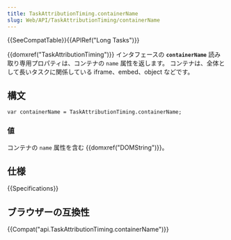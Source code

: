 ```yaml
---
title: TaskAttributionTiming.containerName
slug: Web/API/TaskAttributionTiming/containerName
---
```


{{SeeCompatTable}}{{APIRef("Long Tasks")}}

{{domxref("TaskAttributionTiming")}} インタフェースの **`containerName`** 読み取り専用プロパティは、コンテナの `name` 属性を返します。 コンテナは、全体として長いタスクに関係している iframe、embed、object などです。

## 構文

```
var containerName = TaskAttributionTiming.containerName;
```

### 値

コンテナの `name` 属性を含む {{domxref("DOMString")}}。

## 仕様

{{Specifications}}

## ブラウザーの互換性

{{Compat("api.TaskAttributionTiming.containerName")}}
